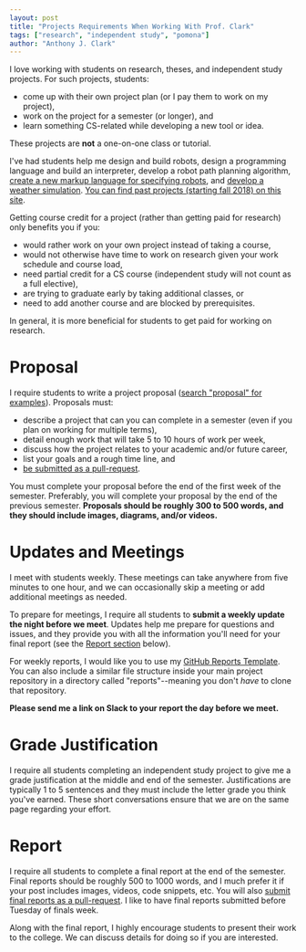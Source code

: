 ```yaml
---
layout: post
title: "Projects Requirements When Working With Prof. Clark"
tags: ["research", "independent study", "pomona"]
author: "Anthony J. Clark"
---
```


I love working with students on research, theses, and independent study projects. For such projects, students:

- come up with their own project plan (or I pay them to work on my project),
- work on the project for a semester (or longer), and
- learn something CS-related while developing a new tool or idea.

These projects are **not** a one-on-one class or tutorial.

I've had students help me design and build robots, design a programming language and build an interpreter, develop a robot path planning algorithm, [create a new markup language for specifying robots](https://compusciencing.github.io/report-arms.html), and [develop a weather simulation](https://compusciencing.github.io/report-ogp-weather-simulation.html). [You can find past projects (starting fall 2018) on this site](https://compusciencing.github.io/).

Getting course credit for a project (rather than getting paid for research) only benefits you if you:

- would rather work on your own project instead of taking a course,
- would not otherwise have time to work on research given your work schedule and course load,
- need partial credit for a CS course (independent study will not count as a full elective),
- are trying to graduate early by taking additional classes, or
- need to add another course and are blocked by prerequisites.

In general, it is more beneficial for students to get paid for working on research.

# Proposal

I require students to write a project proposal ([search "proposal" for examples](https://compusciencing.github.io/)). Proposals must:

- describe a project that can you can complete in a semester (even if you plan on working for multiple terms),
- detail enough work that will take 5 to 10 hours of work per week,
- discuss how the project relates to your academic and/or future career,
- list your goals and a rough time line, and
- [be submitted as a pull-request](https://compusciencing.github.io/how-to-write-a-post.html).

You must complete your proposal before the end of the first week of the semester. Preferably, you will complete your proposal by the end of the previous semester. **Proposals should be roughly 300 to 500 words, and they should include images, diagrams, and/or videos.**

# Updates and Meetings

I meet with students weekly. These meetings can take anywhere from five minutes to one hour, and we can occasionally skip a meeting or add additional meetings as needed.

To prepare for meetings, I require all students to **submit a weekly update the night before we meet**. Updates help me prepare for questions and issues, and they provide you with all the information you'll need for your final report (see the [Report section](#report) below).

For weekly reports, I would like you to use my [GitHub Reports Template](https://github.com/anthonyjclark/reports-template). You can also include a similar file structure inside your main project repository in a directory called "reports"--meaning you don't *have* to clone that repository.

**Please send me a link on Slack to your report the day before we meet.**

# Grade Justification

I require all students completing an independent study project to give me a grade justification at the middle and end of the semester. Justifications are typically 1 to 5 sentences and they must include the letter grade you think you've earned. These short conversations ensure that we are on the same page regarding your effort.

# Report

I require all students to complete a final report at the end of the semester. Final reports should be roughly 500 to 1000 words, and I much prefer it if your post includes images, videos, code snippets, etc. You will also [submit final reports as a pull-request](https://compusciencing.github.io/how-to-write-a-post.html). I like to have final reports submitted before Tuesday of finals week.

Along with the final report, I highly encourage students to present their work to the college. We can discuss details for doing so if you are interested.
